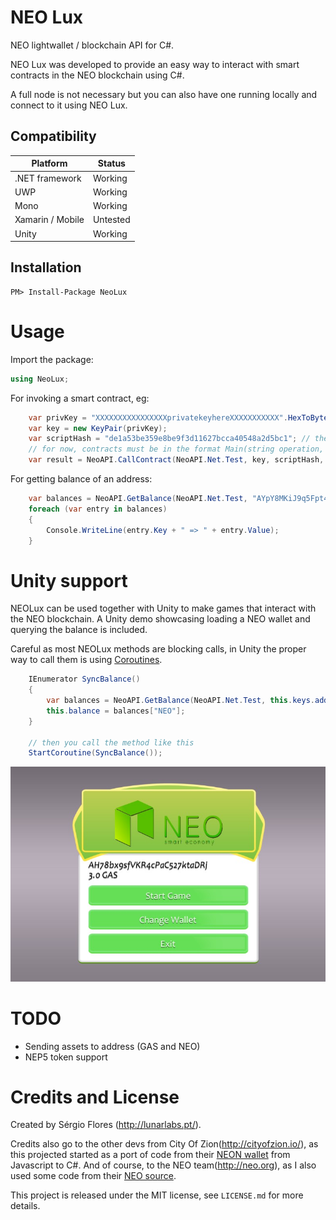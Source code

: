 # NEO Lux
NEO lightwallet / blockchain API for C#.

NEO Lux was developed to provide an easy way to interact with smart contracts in the NEO blockchain using C#. 

A full node is not necessary but you can also have one running locally and connect to it using NEO Lux.

## Compatibility

Platform | Status
------------ | -------------
.NET framework | Working
UWP | Working
Mono | Working
Xamarin / Mobile | Untested
Unity | Working


## Installation

    PM> Install-Package NeoLux

# Usage

Import the package:

```c#
using NeoLux;
```

For invoking a smart contract, eg:

```c#
	var privKey = "XXXXXXXXXXXXXXXXprivatekeyhereXXXXXXXXXXX".HexToBytes();	 // can be any valid private key
	var key = new KeyPair(privKey);
	var scriptHash = "de1a53be359e8be9f3d11627bcca40548a2d5bc1"; // the scriptHash of the smart contract you want to use	
	// for now, contracts must be in the format Main(string operation, object[] args)
	var result = NeoAPI.CallContract(NeoAPI.Net.Test, key, scriptHash, "registerMailbox", new object[] { "ABCDE", "demo@phantasma.io" });
```

For getting balance of an address:

```c#
	var balances = NeoAPI.GetBalance(NeoAPI.Net.Test, "AYpY8MKiJ9q5Fpt4EeQQmoYRHxdNHzwWHk");
	foreach (var entry in balances)
	{
		Console.WriteLine(entry.Key + " => " + entry.Value);
	}
```

# Unity support

NEOLux can be used together with Unity to make games that interact with the NEO blockchain.
A Unity demo showcasing loading a NEO wallet and querying the balance is included.

Careful as most NEOLux methods are blocking calls, in Unity the proper way to call them is using [Coroutines](https://docs.unity3d.com/Manual/Coroutines.html).
```c#
    IEnumerator SyncBalance()
    {
        var balances = NeoAPI.GetBalance(NeoAPI.Net.Test, this.keys.address);
        this.balance = balances["NEO"];
    }
	
	// then you call the method like this
	StartCoroutine(SyncBalance());
```

![Inputs Screenshot](images/neo_unity.jpg)

# TODO

* Sending assets to address (GAS and NEO)
* NEP5 token support

# Credits and License

Created by Sérgio Flores (<http://lunarlabs.pt/>).

Credits also go to the other devs from City Of Zion(<http://cityofzion.io/>), as this projected started as a port of code from their [NEON wallet](https://github.com/CityOfZion/neon-wallet) from Javascript to C#.
And of course, to the NEO team(<http://neo.org>), as I also used some code from their [NEO source](https://github.com/neo-project/neo).

This project is released under the MIT license, see `LICENSE.md` for more details.